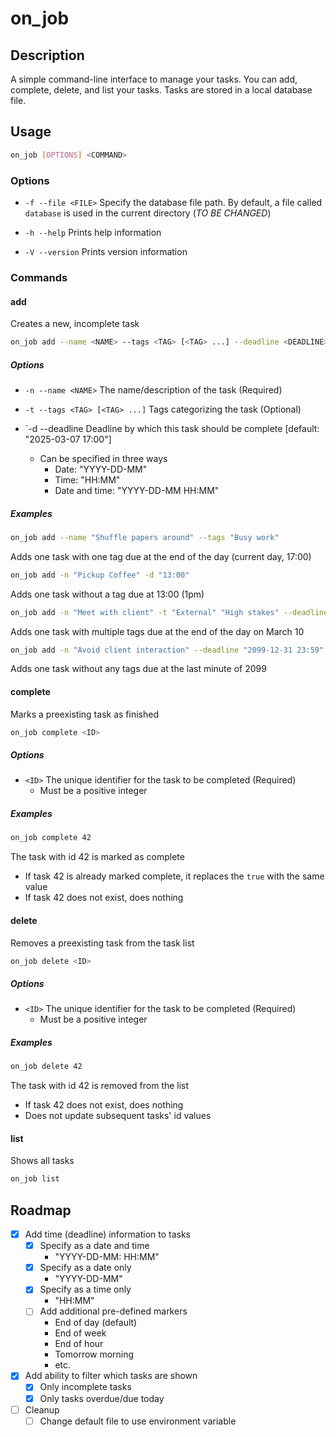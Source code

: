 # on_job
## Description
A simple command-line interface to manage your tasks.
You can add, complete, delete, and list your tasks. Tasks are stored in a local database file.

## Usage
```bash
on_job [OPTIONS] <COMMAND>
```
### Options
- `-f --file <FILE>`
Specify the database file path. By default, a file called `database` is used in the current directory (*TO BE CHANGED*)

- `-h --help`
Prints help information

- `-V --version`
Prints version information

### Commands
#### add
Creates a new, incomplete task
```bash
on_job add --name <NAME> --tags <TAG> [<TAG> ...] --deadline <DEADLINE>
```
##### Options
- `-n --name <NAME>`
The name/description of the task (Required)

- `-t --tags <TAG> [<TAG> ...]`
Tags categorizing the task (Optional)

- `-d --deadline <DEADLINE>
Deadline by which this task should be complete [default: "2025-03-07 17:00"]
    - Can be specified in three ways
        - Date: "YYYY-DD-MM"
        - Time: "HH:MM"
        - Date and time: "YYYY-DD-MM HH:MM"

##### Examples
```bash
on_job add --name "Shuffle papers around" --tags "Busy work"
```
Adds one task with one tag due at the end of the day (current day, 17:00)

```bash
on_job add -n "Pickup Coffee" -d "13:00"
```
Adds one task without a tag due at 13:00 (1pm)

```bash
on_job add -n "Meet with client" -t "External" "High stakes" --deadline "2025-03-10"
```
Adds one task with multiple tags due at the end of the day on March 10

```bash
on_job add -n "Avoid client interaction" --deadline "2099-12-31 23:59"
```
Adds one task without any tags due at the last minute of 2099

#### complete
Marks a preexisting task as finished
```bash
on_job complete <ID>
```
##### Options
- `<ID>`
The unique identifier for the task to be completed (Required)
    - Must be a positive integer

##### Examples
```bash
on_job complete 42
```
The task with id 42 is marked as complete
- If task 42 is already marked complete, it replaces the `true` with the same value
- If task 42 does not exist, does nothing


#### delete
Removes a preexisting task from the task list
```bash
on_job delete <ID>
```
##### Options
- `<ID>`
The unique identifier for the task to be completed (Required)
    - Must be a positive integer

##### Examples
```bash
on_job delete 42
```
The task with id 42 is removed from the list
- If task 42 does not exist, does nothing
- Does not update subsequent tasks' id values

#### list
Shows all tasks
```bash
on_job list
```

## Roadmap
- [x] Add time (deadline) information to tasks
    - [x] Specify as a date and time
        - "YYYY-DD-MM: HH:MM"
    - [x] Specify as a date only
        - "YYYY-DD-MM"
    - [x] Specify as a time only
        - "HH:MM"
    - [ ] Add additional pre-defined markers
        - End of day (default)
        - End of week
        - End of hour
        - Tomorrow morning
        - etc.
- [x] Add ability to filter which tasks are shown
    - [x] Only incomplete tasks
    - [x] Only tasks overdue/due today
- [ ] Cleanup
    - [ ] Change default file to use environment variable
